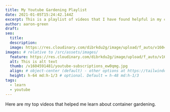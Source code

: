 ```yaml
---
title: My Youtube Gardening Playlist
date: 2021-01-05T15:24:42.144Z
excerpt: This is a playlist of videos that I have found helpful in my container gardening journey.
author: aaron-green
draft: 
seo:
  title:
  description:
  image: https://res.cloudinary.com/dibrkdu2g/image/upload/f_auto/v1604591481/youtube-subscriptions_ew0qmg.jpg
images: # relative to /src/assets/images/
  feature: https://res.cloudinary.com/dibrkdu2g/image/upload/f_auto/v1604591481/youtube-subscriptions_ew0qmg.jpg
  alt: This is alt text
  thumb: /v1604591481/youtube-subscriptions_ew0qmg.jpg
  align: # object-center (default) - other options at https://tailwindcss.com/docs/object-position
  height: h-64 md:h-1/3 # optional. Default = h-48 md:h-1/3
tags:
  - learn
  - youtube
---
```


Here are my top videos that helped me learn about container gardening.